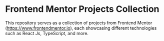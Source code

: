 # Frontend Mentor Projects Collection

This repository serves as a collection of projects from Frontend Mentor (https://www.frontendmentor.io), each showcasing different technologies such as React Js, TypeScript, and more.
